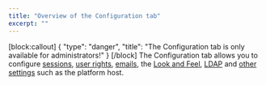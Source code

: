 ```yaml
---
title: "Overview of the Configuration tab"
excerpt: ""
---
```

[block:callout]
{
  "type": "danger",
  "title": "The Configuration tab is only available for administrators!"
}
[/block]
The Configuration tab allows you to configure [sessions](doc:configure-sessions), [user rights](doc:configure-user-rights), [emails](doc:configure-emails), the [Look and Feel](doc:configure-look-and-feel), [LDAP](doc:configure-ldap) and [other settings](doc:other-settings) such as the platform host.